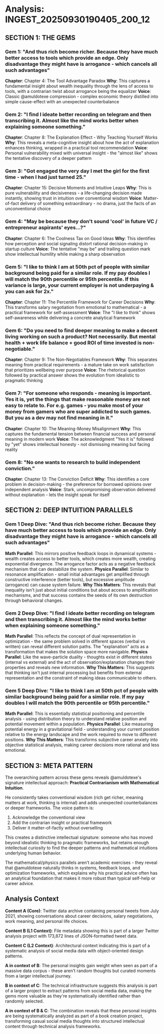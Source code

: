 # Analysis: INGEST_20250930190405_200_12

## SECTION 1: THE GEMS

### Gem 1: "And thus rich become richer. Because they have much better access to tools which provide an edge. Only disadvantage they might have is arrogance - which cancels all such advantages"
**Chapter**: Chapter 4: The Tool Advantage Paradox
**Why**: This captures a fundamental insight about wealth inequality through the lens of access to tools, with a contrarian twist about arrogance being the equalizer
**Voice**: Classic @amuldotexe compression - complex economic theory distilled into simple cause-effect with an unexpected counterbalance

### Gem 2: "I find I ideate better recording on telegram and then transcribing it. Almost like the mind works better when explaining someone something."
**Chapter**: Chapter 8: The Explanation Effect - Why Teaching Yourself Works
**Why**: This reveals a meta-cognitive insight about how the act of explanation enhances thinking, wrapped in a practical tool recommendation
**Voice**: Personal vulnerability mixed with universal insight - the "almost like" shows the tentative discovery of a deeper pattern

### Gem 3: "Got engaged the very day I met the girl for the first time - when I had just turned 25."
**Chapter**: Chapter 15: Decisive Moments and Intuitive Leaps
**Why**: This is pure vulnerability and decisiveness - a life-changing decision made instantly, showing trust in intuition over conventional wisdom
**Voice**: Matter-of-fact delivery of something extraordinary - no drama, just the facts of an unconventional choice

### Gem 4: "May be because they don't sound 'cool' in future VC / entrepreneur aspirants' eyes...?"
**Chapter**: Chapter 6: The Coolness Tax on Good Ideas
**Why**: This identifies how perception and social signaling distort rational decision-making in startup culture
**Voice**: The tentative "may be" and trailing question mark show intellectual humility while making a sharp observation

### Gem 5: "I like to think I am at 50th pct of people with similar background being paid for a similar role. If my pay doubles I will match the 90th percentile or 95th percentile. If this variance is large, your current employer is not underpaying & you can ask for 2x."
**Chapter**: Chapter 11: The Percentile Framework for Career Decisions
**Why**: This transforms salary negotiation from emotional to mathematical - a practical framework for self-assessment
**Voice**: The "I like to think" shows self-awareness while delivering a concrete analytical framework

### Gem 6: "Do you need to find deeper meaning to make a decent living working on such a product? Not necessarily. But mental health + work life balance + good ROI of time invested is non-negotiable."
**Chapter**: Chapter 9: The Non-Negotiables Framework
**Why**: This separates meaning from practical requirements - a mature take on work satisfaction that prioritizes wellbeing over purpose
**Voice**: The rhetorical question followed by practical answer shows the evolution from idealistic to pragmatic thinking

### Gem 7: "For someone who responds - meaning is important. Yes it is, yet the things that make reasonable money are not easy to relate to. For e.g. games - you make most of your money from gamers who are super addicted to such games. But you as a dev may not find meaning in it."
**Chapter**: Chapter 10: The Meaning-Money Misalignment
**Why**: This captures the fundamental tension between financial success and personal meaning in modern work
**Voice**: The acknowledgment "Yes it is" followed by "yet" shows intellectual honesty - not dismissing meaning but facing reality

### Gem 8: "No one wants to research to build independent conviction."
**Chapter**: Chapter 13: The Conviction Deficit
**Why**: This identifies a core problem in decision-making - the preference for borrowed opinions over independent analysis
**Voice**: Stark, uncompromising observation delivered without explanation - lets the insight speak for itself

## SECTION 2: DEEP INTUITION PARALLELS

### Gem 1 Deep Dive: "And thus rich become richer. Because they have much better access to tools which provide an edge. Only disadvantage they might have is arrogance - which cancels all such advantages"
**Math Parallel**: This mirrors positive feedback loops in dynamical systems - wealth creates access to better tools, which creates more wealth, creating exponential divergence. The arrogance factor acts as a negative feedback mechanism that can destabilize the system.
**Physics Parallel**: Similar to resonance amplification - small initial advantages get amplified through constructive interference (better tools), but excessive amplitude (arrogance) can cause system failure.
**Why This Matters**: This reveals that inequality isn't just about initial conditions but about access to amplification mechanisms, and that success contains the seeds of its own destruction through behavioral changes.

### Gem 2 Deep Dive: "I find I ideate better recording on telegram and then transcribing it. Almost like the mind works better when explaining someone something."
**Math Parallel**: This reflects the concept of dual representation in optimization - the same problem solved in different spaces (verbal vs written) can reveal different solution paths. The "explanation" acts as a transformation that makes the solution space more navigable.
**Physics Parallel**: Like the wave-particle duality - thoughts exist in different states (internal vs external) and the act of observation/explanation changes their properties and reveals new information.
**Why This Matters**: This suggests that thinking isn't just internal processing but benefits from external representation and the constraint of making ideas communicable to others.

### Gem 5 Deep Dive: "I like to think I am at 50th pct of people with similar background being paid for a similar role. If my pay doubles I will match the 90th percentile or 95th percentile."
**Math Parallel**: This is essentially statistical positioning and percentile analysis - using distribution theory to understand relative position and potential movement within a population.
**Physics Parallel**: Like measuring potential energy in a gravitational field - understanding your current position relative to the energy landscape and the work required to move to different positions.
**Why This Matters**: This transforms subjective career anxiety into objective statistical analysis, making career decisions more rational and less emotional.

## SECTION 3: META PATTERN

The overarching pattern across these gems reveals @amuldotexe's signature intellectual approach: **Practical Contrarianism with Mathematical Intuition**. 

He consistently takes conventional wisdom (rich get richer, meaning matters at work, thinking is internal) and adds unexpected counterbalances or deeper frameworks. The voice pattern is:
1. Acknowledge the conventional view
2. Add the contrarian insight or practical framework  
3. Deliver it matter-of-factly without overselling

This creates a distinctive intellectual signature: someone who has moved beyond idealistic thinking to pragmatic frameworks, but retains enough intellectual curiosity to find the deeper patterns and mathematical intuitions underlying human behavior.

The mathematical/physics parallels aren't academic exercises - they reveal that @amuldotexe naturally thinks in systems, feedback loops, and optimization frameworks, which explains why his practical advice often has an analytical foundation that makes it more robust than typical self-help or career advice.

## Analysis Context

**Content A (Core)**: Twitter data archive containing personal tweets from July 2021, showing conversations about career decisions, salary negotiations, work meaning, and personal life choices.

**Content B (L1 Context)**: File metadata showing this is part of a larger Twitter analysis project with 173,872 lines of JSON-formatted tweet data.

**Content C (L2 Context)**: Architectural context indicating this is part of a systematic analysis of social media data with object-oriented design patterns.

**A in context of B**: The personal insights gain weight when seen as part of a massive data corpus - these aren't random thoughts but curated moments from a larger intellectual journey.

**B in context of C**: The technical infrastructure suggests this analysis is part of a larger project to extract patterns from social media data, making the gems more valuable as they're systematically identified rather than randomly selected.

**A in context of B & C**: The combination reveals that these personal insights are being systematically analyzed as part of a book creation project, transforming casual social media thoughts into structured intellectual content through technical analysis frameworks.